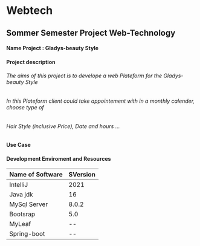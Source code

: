 # Webtech
## Sommer Semester Project Web-Technology 
#### Name Project : Gladys-beauty Style   

#### Project description 

###### The aims of this project is to develope a web Plateform for the Gladys-beauty Style 
###### In this Plateform client could take appointement with in a monthly calender, choose type of 
###### Hair Style (inclusive Price), Date and hours ...

####  Use Case



####  Development Enviroment and Resources

Name of Software  | SVersion 
----------------  | -------------
IntelliJ          | 2021
Java jdk          | 16
MySql Server      | 8.0.2
Bootsrap          | 5.0
MyLeaf            | --
Spring-boot       | --




